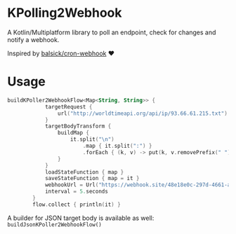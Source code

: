 # KPolling2Webhook
A Kotlin/Multiplatform library to poll an endpoint, check for changes and notify a webhook.

Inspired by [balsick/cron-webhook](https://github.com/balsick/cron-webhook) ❤️

# Usage

```kotlin
buildKPoller2WebhookFlow<Map<String, String>> {
            targetRequest {
                url("http://worldtimeapi.org/api/ip/93.66.61.215.txt")
            }
            targetBodyTransform {
                buildMap {
                    it.split("\n")
                        .map { it.split(":") }
                        .forEach { (k, v) -> put(k, v.removePrefix(" ")) }
                }
            }
            loadStateFunction { map }
            saveStateFunction { map = it }
            webhookUrl = Url("https://webhook.site/48e18e0c-297d-4661-a7a9-c51d42905d93")
            interval = 5.seconds
        }
        flow.collect { println(it) }
```
A builder for JSON target body is available as well: `buildJsonKPoller2WebhookFlow()`
